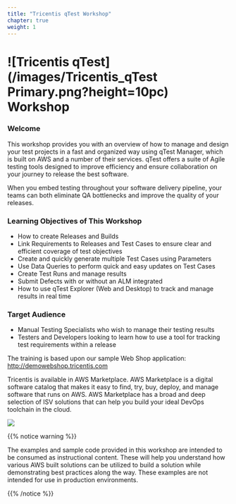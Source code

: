 ```yaml
---
title: "Tricentis qTest Workshop"
chapter: true
weight: 1
---
```


# ![Tricentis qTest] (/images/Tricentis_qTest Primary.png?height=10pc) Workshop

### Welcome

This workshop provides you with an overview of how to manage and design your test projects in a fast and organized way using qTest Manager, which is built on AWS and a number of their services.  qTest offers a suite of Agile testing tools designed to improve efficiency and ensure collaboration on your journey to release the best software.

When you embed testing throughout your software delivery pipeline, your teams can both eliminate QA bottlenecks and improve the quality of your releases.

### Learning Objectives of This Workshop
- How to create Releases and Builds
- Link Requirements to Releases and Test Cases to ensure clear and efficient coverage of test objectives
- Create and quickly generate multiple Test Cases using Parameters
- Use Data Queries to perform quick and easy updates on Test Cases
- Create Test Runs and manage results
- Submit Defects with or without an ALM integrated
- How to use qTest Explorer (Web and Desktop) to track and manage results in real time

### Target Audience
- Manual Testing Specialists who wish to manage their testing results
- Testers and Developers looking to learn how to use a tool for tracking test requirements within a release

The training is based upon our sample Web Shop application: http://demowebshop.tricentis.com

Tricentis is available in AWS Marketplace. AWS Marketplace is a digital software catalog that makes it easy to find, try, buy, deploy, and manage software that runs on AWS. AWS Marketplace has a broad and deep selection of ISV solutions that can help you build your ideal DevOps toolchain in the cloud.

<a href=" https://aws.amazon.com/marketplace/pp/prodview-ebb4w7ntxyuq4?trk=el_a134p000003yrYeAAI&trkCampaign=AWSMP_pdp_dev_x_dg&sc_channel=el&sc_campaign=el_awsmp_mult&sc_outcome=Marketplace" target="_blank"><img src="/images/Seller badge.png?height=15pc"></a>



{{% notice warning %}}
<p style='text-align: left;'>
The examples and sample code provided in this workshop are intended to be consumed as instructional content. These will help you understand how various AWS built solutions can be utilized to build a solution while demonstrating best practices along the way. These examples are not intended for use in production environments.
</p>
{{% /notice %}}